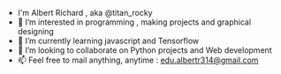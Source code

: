 - I'm Albert Richard , aka @titan_rocky 
- 👀 I’m interested in programming , making projects and graphical designing
- 🌱 I’m currently learning javascript and Tensorflow
- 💞️ I’m looking to collaborate on Python projects and Web development
- 📫 Feel free to mail anything, anytime : edu.albertr314@gmail.com

<!---
titan-rocky/titan-rocky is a ✨ special ✨ repository because its `README.md` (this file) appears on your GitHub profile.
You can click the Preview link to take a look at your changes.
--->
